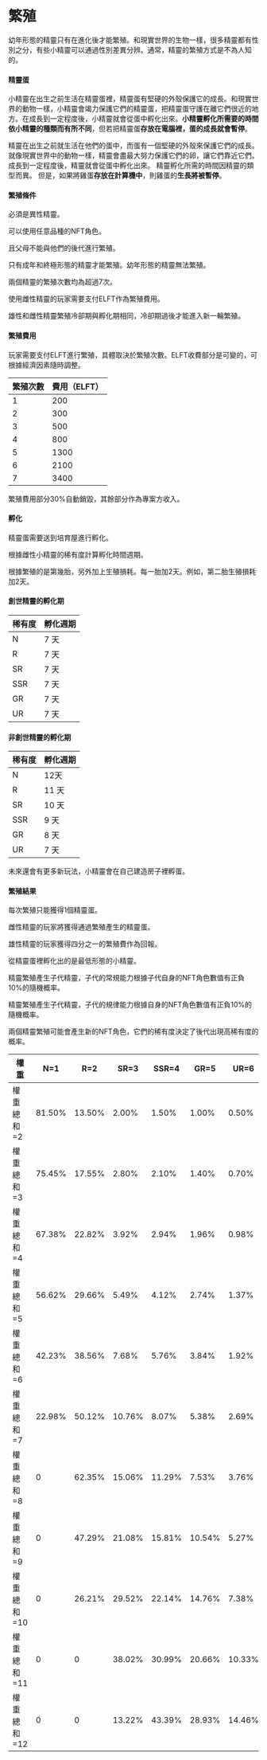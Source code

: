 # 繁殖

幼年形態的精靈只有在進化後才能繁殖。和現實世界的生物一樣，很多精靈都有性別之分，有些小精靈可以通過性別差異分辨。通常，精靈的繁殖方式是不為人知的。

#### **精靈蛋**

小精靈在出生之前生活在精靈蛋裡，精靈蛋有堅硬的外殼保護它的成長。和現實世界的動物一樣，小精靈會竭力保護它們的精靈蛋，把精靈蛋守護在離它們很近的地方。在成長到一定程度後，小精靈就會從蛋中孵化出來。**小精靈孵化所需要的時間依小精靈的種類而有所不同**，但若把精靈蛋**存放在電腦裡，蛋的成長就會暫停**。

精靈在出生之前就生活在他們的蛋中，而蛋有一個堅硬的外殼來保護它們的成長。 就像現實世界中的動物一樣，精靈會盡最大努力保護它們的卵，讓它們靠近它們。 成長到一定程度後，精靈就會從蛋中孵化出來。 精靈孵化所需的時間因精靈的類型而異。 但是，如果將雞蛋**存放在計算機中**，則雞蛋的**生長將被暫停**。

#### **繁殖條件**

必須是異性精靈。

可以使用任意品種的NFT角色。

且父母不能與他們的後代進行繁殖。

只有成年和終極形態的精靈才能繁殖。幼年形態的精靈無法繁殖。

兩個精靈的繁殖次數均為超過7次。

使用雌性精靈的玩家需要支付ELFT作為繁殖費用。

雄性和雌性精靈繁殖冷卻期與孵化期相同，冷卻期過後才能進入新一輪繁殖。

#### **繁殖費用**

玩家需要支付ELFT進行繁殖，具體取決於繁殖次數。ELFT收費部分是可變的，可根據經濟因素隨時調整。

| 繁殖次數 | 費用（ELFT） |
| ---- | -------- |
| 1    | 200      |
| 2    | 300      |
| 3    | 500      |
| 4    | 800      |
| 5    | 1300     |
| 6    | 2100     |
| 7    | 3400     |

繁殖費用部分30%自動銷毀，其餘部分作為專案方收入。

#### **孵化**

精靈蛋需要送到培育屋進行孵化。

根據雌性小精靈的稀有度計算孵化時間週期。

根據繁殖的是第幾胎，另外加上生殖損耗。每一胎加2天。例如，第二胎生殖損耗加2天。

#### **創世精靈的孵化期**

| 稀有度 | 孵化週期 |
| --- | ---- |
| N   | 7 天  |
| R   | 7 天  |
| SR  | 7 天  |
| SSR | 7 天  |
| GR  | 7 天  |
| UR  | 7 天  |

#### **非創世精靈的孵化期**

| 稀有度 | 孵化週期 |
| --- | ---- |
| N   | 12天  |
| R   | 11 天 |
| SR  | 10 天 |
| SSR | 9 天  |
| GR  | 8 天  |
| UR  | 7 天  |

未來還會有更多新玩法，小精靈會在自己建造房子裡孵蛋。

#### 繁殖結果

每次繁殖只能獲得1個精靈蛋。

雌性精靈的玩家將獲得通過繁殖產生的精靈蛋。

雄性精靈的玩家獲得四分之一的繁殖費作為回報。

從精靈蛋裡孵化出的是最低形態的小精靈。

精靈繁殖產生子代精靈，子代的常規能力根據子代自身的NFT角色數值有正負10%的隨機概率。

精靈繁殖產生子代精靈，子代的規律能力根據自身的NFT角色數值有正負10%的隨機概率。

兩個精靈繁殖可能會產生新的NFT角色，它們的稀有度決定了後代出現高稀有度的概率。

| 權重      | N=1    | R=2    | SR=3   | SSR=4  | GR=5   | UR=6   |
| ------- | ------ | ------ | ------ | ------ | ------ | ------ |
| 權重總和=2  | 81.50% | 13.50% | 2.00%  | 1.50%  | 1.00%  | 0.50%  |
| 權重總和=3  | 75.45% | 17.55% | 2.80%  | 2.10%  | 1.40%  | 0.70%  |
| 權重總和=4  | 67.38% | 22.82% | 3.92%  | 2.94%  | 1.96%  | 0.98%  |
| 權重總和=5  | 56.62% | 29.66% | 5.49%  | 4.12%  | 2.74%  | 1.37%  |
| 權重總和=6  | 42.23% | 38.56% | 7.68%  | 5.76%  | 3.84%  | 1.92%  |
| 權重總和=7  | 22.98% | 50.12% | 10.76% | 8.07%  | 5.38%  | 2.69%  |
| 權重總和=8  | 0      | 62.35% | 15.06% | 11.29% | 7.53%  | 3.76%  |
| 權重總和=9  | 0      | 47.29% | 21.08% | 15.81% | 10.54% | 5.27%  |
| 權重總和=10 | 0      | 26.21% | 29.52% | 22.14% | 14.76% | 7.38%  |
| 權重總和=11 | 0      | 0      | 38.02% | 30.99% | 20.66% | 10.33% |
| 權重總和=12 | 0      | 0      | 13.22% | 43.39% | 28.93% | 14.46% |

